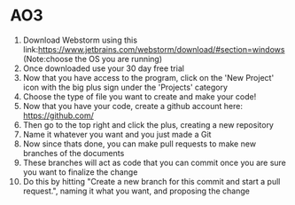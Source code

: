 # AO3

1. Download Webstorm using this link:https://www.jetbrains.com/webstorm/download/#section=windows (Note:choose the OS you are running)
2. Once downloaded use your 30 day free trial
3. Now that you have access to the program, click on the 'New Project' icon with the big plus sign under the 'Projects' category
4. Choose the type of file you want to create and make your code!
5. Now that you have your code, create a github account here: https://github.com/ 
6. Then go to the top right and click the plus, creating a new repository
7. Name it whatever you want and you just made a Git
8. Now since thats done, you can make pull requests to make new branches of the documents
9. These branches will act as code that you can commit once you are sure you want to finalize the change
10. Do this by hitting "Create a new branch for this commit and start a pull request.", naming it what you want, and proposing the change
